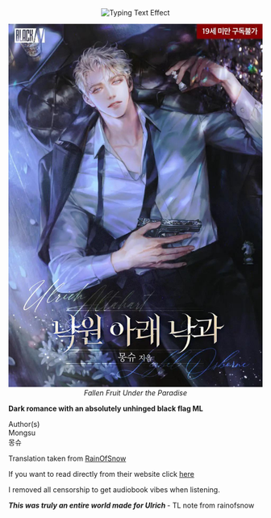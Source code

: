 <div align="center">
<!--
Configuration:
font: Merriweather (Elegant Serif)
size: 28px
color: E5E4E2 (Platinum/Pale Silver)
repeat: false (Crucial to make the line stop after one appearance)
pause: 1000000 (Very high pause to ensure it remains static)
-->
<img src="https://readme-typing-svg.herokuapp.com?font=Merriweather&size=28&pause=1000&color=E5E4E2&center=true&width=600&lines=Fallen+Fruit+under+the+Paradise&repeat=false" alt="Typing Text Effect" />
</div>

<p align="center">
  <img src="./assets/fallenfruit.jpeg" alt="Fallen Fruit" style="max-width:100%;height:auto;" />
  <br>
  <em>Fallen Fruit Under the Paradise</em>
</p>

<b>Dark romance with an absolutely unhinged black flag ML</b>

Author(s)
<br>
Mongsu<br>
몽슈


Translation taken from [RainOfSnow](https://rainofsnow.com/)

If you want to read directly from their website click [here](https://rainofsnow.com/the-fallen-fruit-under-the-paradise/)


I removed all censorship to get audiobook vibes when listening.


<i> <b> This was truly an entire world made for Ulrich </b> </i>- TL note from rainofsnow

